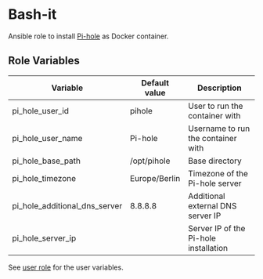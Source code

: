 # Bash-it

Ansible role to install [Pi-hole](https://pi-hole.net/) as Docker container.

## Role Variables

| Variable                      | Default value | Description                           |
| ----------------------------- | ------------- | ------------------------------------- |
| pi_hole_user_id               | pihole        | User to run the container with        |
| pi_hole_user_name             | Pi-hole       | Username to run the container with    |
| pi_hole_base_path             | /opt/pihole   | Base directory                        |
| pi_hole_timezone              | Europe/Berlin | Timezone of the Pi-hole server        |
| pi_hole_additional_dns_server | 8.8.8.8       | Additional external DNS server IP     |
| pi_hole_server_ip             |               | Server IP of the Pi-hole installation |

See [user role](../user/README.md) for the user variables.
